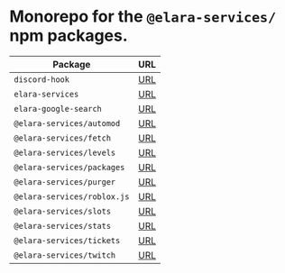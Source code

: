 # Monorepo for the `@elara-services/` npm packages.

| Package | URL |
| ------- | ------ |
| `discord-hook` |[URL](https://www.npmjs.com/package/discord-hook)  |
| `elara-services` | [URL](https://www.npmjs.com/package/elara-services) |
| `elara-google-search` | [URL](https://www.npmjs.com/package/elara-google-search) |
| `@elara-services/automod` | [URL](https://www.npmjs.com/package/@elara-services/automod) |
| `@elara-services/fetch` | [URL](https://www.npmjs.com/package/@elara-services/fetch) |
| `@elara-services/levels` | [URL](https://www.npmjs.com/package/@elara-services/levels) |
| `@elara-services/packages` | [URL](https://www.npmjs.com/package/@elara-services/packages) |
| `@elara-services/purger` | [URL](https://www.npmjs.com/package/@elara-services/purger) |
| `@elara-services/roblox.js` | [URL](https://www.npmjs.com/package/@elara-services/roblox.js) |
| `@elara-services/slots` | [URL](https://www.npmjs.com/package/@elara-services/slots) |
| `@elara-services/stats` | [URL](https://www.npmjs.com/package/@elara-services/stats) |
| `@elara-services/tickets` | [URL](https://www.npmjs.com/package/@elara-services/tickets) |
| `@elara-services/twitch` | [URL](https://www.npmjs.com/package/@elara-services/twitch) |
